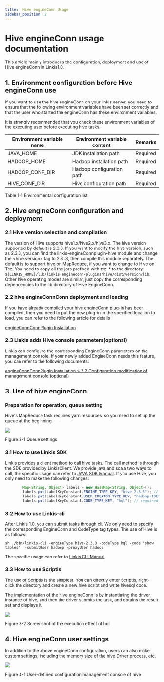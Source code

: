 ```yaml
---
title:  Hive engineConn Usage
sidebar_position: 2
---
```


# Hive engineConn usage documentation

This article mainly introduces the configuration, deployment and use of Hive engineConn in Linkis1.0.

## 1. Environment configuration before Hive engineConn use

If you want to use the hive engineConn on your linkis server, you need to ensure that the following environment variables have been set correctly and that the user who started the engineConn has these environment variables.

It is strongly recommended that you check these environment variables of the executing user before executing hive tasks.

| Environment variable name | Environment variable content | Remarks |
|-----------------|----------------|------|
| JAVA_HOME | JDK installation path | Required |
| HADOOP_HOME | Hadoop installation path | Required |
| HADOOP_CONF_DIR | Hadoop configuration path | Required |
| HIVE_CONF_DIR | Hive configuration path | Required |

Table 1-1 Environmental configuration list

## 2. Hive engineConn configuration and deployment

### 2.1 Hive version selection and compilation

The version of Hive supports hive1.x/hive2.x/hive3.x. The hive version supported by default is 2.3.3. If you want to modify the hive version, such as 2.3.3, you can find the linkis-engineConnplugin-hive module and change the \<hive.version\> tag to 2.3 .3, then compile this module separately.
The default is to support hive on MapReduce, if you want to change to Hive on Tez, You need to copy all the jars prefixed with tez-* to the directory: `${LINKIS_HOME}/lib/linkis-engineconn-plugins/hive/dist/version/lib`.
Other hive operating modes are similar, just copy the corresponding dependencies to the lib directory of Hive EngineConn.

### 2.2 hive engineConnConn deployment and loading

If you have already compiled your hive engineConn plug-in has been compiled, then you need to put the new plug-in in the specified location to load, you can refer to the following article for details

[engineConnConnPlugin Installation](deployment/engineConn_conn_plugin_installation.md) 

### 2.3 Linkis adds Hive console parameters(optional)

Linkis can configure the corresponding EngineConn parameters on the management console. If your newly added EngineConn needs this feature, you can refer to the following documents:

[engineConnConnPlugin Installation > 2.2 Configuration modification of management console (optional)](deployment/engineConn_conn_plugin_installation.md) 

## 3. Use of hive engineConn

### Preparation for operation, queue setting

Hive's MapReduce task requires yarn resources, so you need to set up the queue at the beginning

![](/Images/EngineUsage/queue-set.png)

Figure 3-1 Queue settings

### 3.1 How to use Linkis SDK

Linkis  provides a client method to call hive tasks. The call method is through the SDK provided by LinkisClient. We provide java and scala two ways to call, the specific usage can refer to [JAVA SDK Manual](user_guide/sdk_manual.md).
If you use Hive, you only need to make the following changes:
```java
        Map<String, Object> labels = new HashMap<String, Object>();
        labels.put(LabelKeyConstant.ENGINE_TYPE_KEY, "hive-2.3.3"); // required engineType Label
        labels.put(LabelKeyConstant.USER_CREATOR_TYPE_KEY, "hadoop-IDE");// required execute user and creator
        labels.put(LabelKeyConstant.CODE_TYPE_KEY, "hql"); // required codeType
```

### 3.2 How to use Linkis-cli

After Linkis 1.0, you can submit tasks through cli. We only need to specify the corresponding EngineConn and CodeType tag types. The use of Hive is as follows:
```shell
sh ./bin/linkis-cli -engineType hive-2.3.3 -codeType hql -code "show tables"  -submitUser hadoop -proxyUser hadoop
```
The specific usage can refer to [Linkis CLI Manual](user_guide/linkiscli_manual.md).

### 3.3 How to use Scriptis

The use of [Scriptis](https://github.com/WeBankFinTech/Scriptis) is the simplest. You can directly enter Scriptis, right-click the directory and create a new hive script and write hivesql code.

The implementation of the hive engineConn is by instantiating the driver instance of hive, and then the driver submits the task, and obtains the result set and displays it.

![](/Images/EngineUsage/hive-run.png)

Figure 3-2 Screenshot of the execution effect of hql

## 4. Hive engineConn user settings

In addition to the above engineConn configuration, users can also make custom settings, including the memory size of the hive Driver process, etc.

![](/Images/EngineUsage/hive-config.png)

Figure 4-1 User-defined configuration management console of hive